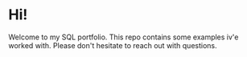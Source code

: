 # Hi! 
Welcome to my SQL portfolio.
This repo contains some examples iv'e worked with.
Please don't hesitate to reach out with questions.
